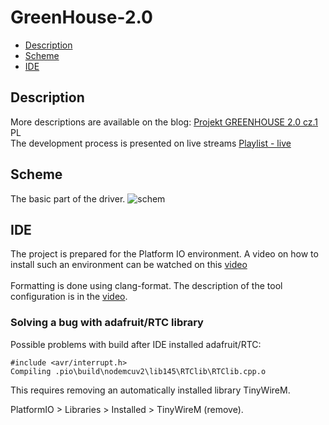# GreenHouse-2.0

- [Description](#Description)
- [Scheme](#Scheme)
- [IDE](#IDE)

## Description

More descriptions are available on the blog: [Projekt GREENHOUSE 2.0 cz.1](http://www.inzynierdomu.pl/projekt-greenhouse-2-0-cz-1/) PL<br>
The development process is presented on live streams [Playlist - live](https://www.youtube.com/playlist?list=PLZ7-be74MkEyWofOm7bbRsfblTcDVo8DT)

## Scheme

The basic part of the driver.
![schem](https://www.inzynierdomu.pl/wp-content/uploads/2019/12/kicad_8LYc8QVG40.png)

## IDE

The project is prepared for the Platform IO environment. A video on how to install such an environment can be watched on this [video](https://youtu.be/Em9NuebT2Kc)
<br><br>
Formatting is done using clang-format. The description of the tool configuration is in the [video](https://youtu.be/xxuaOG0WjIE).

### Solving a bug with adafruit/RTC library

Possible problems with build after IDE installed adafruit/RTC:

```
#include <avr/interrupt.h>
Compiling .pio\build\nodemcuv2\lib145\RTClib\RTClib.cpp.o
```

This requires removing an automatically installed library TinyWireM.

PlatformIO > Libraries > Installed > TinyWireM (remove).
